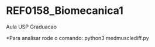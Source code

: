 # REF0158_Biomecanica1
Aula USP Graduacao

*Para analisar rode o comando:
python3 medmusclediff.py 
